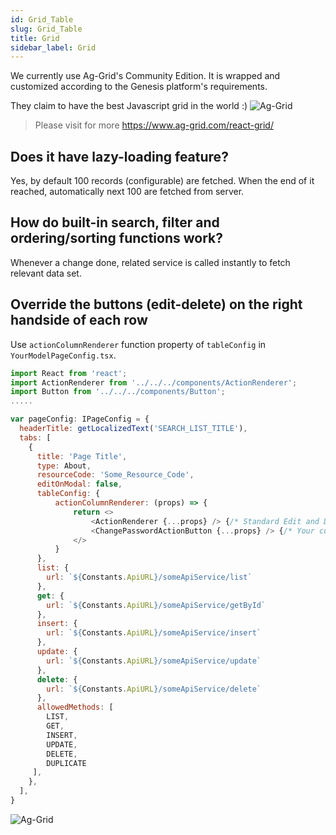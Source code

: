```yaml
---
id: Grid_Table
slug: Grid_Table
title: Grid
sidebar_label: Grid
---
```


We currently use Ag-Grid's Community Edition. It is wrapped and customized according to the Genesis platform's requirements.

They claim to have the best Javascript grid in the world :)
![Ag-Grid](https://netcoregenesis.com/images/documentation/ag-grid.png)

> Please visit for more https://www.ag-grid.com/react-grid/

## Does it have lazy-loading feature?

Yes, by default 100 records (configurable) are fetched. When the end of it reached, automatically next 100 are fetched from server.

## How do built-in search, filter and ordering/sorting functions work?

Whenever a change done, related service is called instantly to fetch relevant data set.

## Override the buttons (edit-delete) on the right handside of each row

Use `actionColumnRenderer` function property  of `tableConfig` in `YourModelPageConfig.tsx`.

```js
import React from 'react';
import ActionRenderer from '../../../components/ActionRenderer';
import Button from '../../../components/Button';
.....

var pageConfig: IPageConfig = {
  headerTitle: getLocalizedText('SEARCH_LIST_TITLE'),
  tabs: [
    {
      title: 'Page Title',
      type: About,
      resourceCode: 'Some_Resource_Code',
      editOnModal: false,
      tableConfig: {
          actionColumnRenderer: (props) => {
              return <>
                  <ActionRenderer {...props} /> {/* Standard Edit and Delete buttons of Table */}
                  <ChangePasswordActionButton {...props} /> {/* Your custom buttons */}
              </>
          }
      },
      list: {
        url: `${Constants.ApiURL}/someApiService/list`
      },
      get: {
        url: `${Constants.ApiURL}/someApiService/getById`
      },
      insert: {
        url: `${Constants.ApiURL}/someApiService/insert`
      },
      update: {
        url: `${Constants.ApiURL}/someApiService/update`
      },
      delete: {
        url: `${Constants.ApiURL}/someApiService/delete`
      },
      allowedMethods: [
        LIST,
        GET,
        INSERT,
        UPDATE,
        DELETE,
        DUPLICATE
     ],
    },
  ],
}
```

![Ag-Grid](https://netcoregenesis.com/images/documentation/doc-table-config.jpg)
